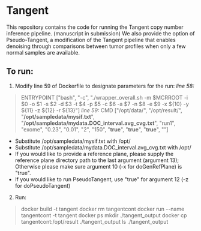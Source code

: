 # Tangent

This repository contains the code for running the Tangent copy number inference pipeline. (manuscript in submission) 
We also provide the option of Pseudo-Tangent, a modification of the Tangent pipeline that enables denoising through comparisons between tumor profiles when only a few normal samples are available.

## To run:
1. Modify line 59 of Dockerfile to designate parameters for the run:
_line 58:_
> ENTRYPOINT ["bash", "-c", "./wrapper_overall.sh -m $MCRROOT -i $0 -o $1 -s $2 -d $3 -t $4 -p $5 -c $6 -a $7 -n $8 -e $9 -x ${10} -y ${11} -z ${12} -r ${13}"]
_line 59:_
> CMD ["/opt/data/", "/opt/result/", "**/opt/sampledata/mysif.txt**", "**/opt/sampledata/mydata.DOC_interval.avg_cvg.txt**", "run1", "exome", "0.23", "0.01", "2", "150", "**true**", "**true**", "**true**", ""]
* Substitute /opt/sampledata/mysif.txt with /opt/_<where your sif file sits>_ 
* Substitute /opt/sampledata/mydata.DOC_interval.avg_cvg.txt with /opt/_<where your data file sits>_
* If you would like to provide a reference plane, please supply the reference plane directory path to the last argument (argument 13); Otherwise please make sure argument 10 (-x for doGenRefPlane) is "true".
* If you would like to run PseudoTangent, use "true" for argument 12 (-z for doPseudoTangent)

2. Run:
> docker build -t tangent
> docker rm tangentcont
> docker run --name tangentcont -t tangent
> docker ps
> mkdir ./tangent_output
> docker cp tangentcont:/opt/result ./tangent_output
> ls ./tangent_output

